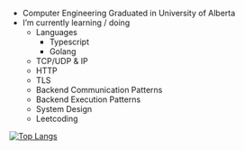 - Computer Engineering Graduated in University of Alberta 
- I’m currently learning / doing
  - Languages
    - Typescript
    - Golang
  - TCP/UDP & IP
  - HTTP
  - TLS
  - Backend Communication Patterns
  - Backend Execution Patterns
  - System Design
  - Leetcoding

[![Top Langs](https://github-readme-stats.vercel.app/api/top-langs/?username=Dekr0&layout=compact&theme=github_dark)](https://github.com/anuraghazra/github-readme-stats)
 


